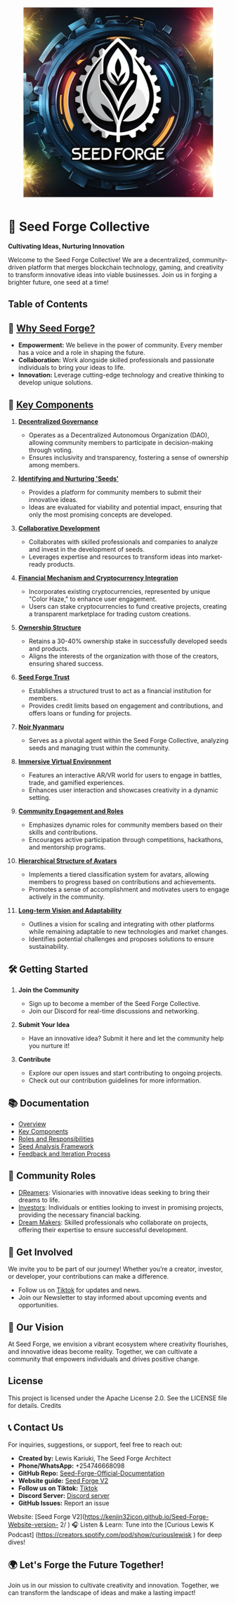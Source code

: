 <p align="center">
  <img src="https://raw.githubusercontent.com/kenjin32icon/Seed-Forge-Official-Documentation/64dc1054cdf8efccc3bab57b4fbea78fdb40a15c/Official%20Documentation%20for%20Seed%20Forge%20Collective%20by%20Lewis%20Kariuki/SeedForge%20Logo/Seedforge%20logo.png" alt="Seedforge logo" />
</p>

# 🌱 Seed Forge Collective

**Cultivating Ideas, Nurturing Innovation**

Welcome to the Seed Forge Collective! We are a decentralized, community-driven platform that merges blockchain technology, gaming, and creativity to transform innovative ideas into viable businesses. Join us in forging a brighter future, one seed at a time!

## Table of Contents

## 🚀 [Why Seed Forge?](https://github.com/kenjin32icon/Seed-Forge-Official-Documentation/blob/f98012158bc81f5eaf43922627452d9385b58ebc/Official%20Documentation%20for%20Seed%20Forge%20Collective%20by%20Lewis%20Kariuki/Reason%20of%20joining%20Seed%20Forge/Compelling%20Reasons%20to%20Join%20Seed%20Forge.md)

- **Empowerment:** We believe in the power of community. Every member has a voice and a role in shaping the future.
- **Collaboration:** Work alongside skilled professionals and passionate individuals to bring your ideas to life.
- **Innovation:** Leverage cutting-edge technology and creative thinking to develop unique solutions.

## 🌟 [Key Components](https://github.com/kenjin32icon/Seed-Forge-Official-Documentation/blob/64dc1054cdf8efccc3bab57b4fbea78fdb40a15c/Official%20Documentation%20for%20Seed%20Forge%20Collective%20by%20Lewis%20Kariuki/2.%20Key%20Components/Key%20Components.md)

1. **[Decentralized Governance](https://github.com/kenjin32icon/Seed-Forge-Official-Documentation/blob/64dc1054cdf8efccc3bab57b4fbea78fdb40a15c/Official%20Documentation%20for%20Seed%20Forge%20Collective%20by%20Lewis%20Kariuki/2.%20Key%20Components/2.1.%20Decentralized%20Governance/Decentralized%20Governance.md)**
   - Operates as a Decentralized Autonomous Organization (DAO), allowing community members to participate in decision-making through voting.
   - Ensures inclusivity and transparency, fostering a sense of ownership among members.

2. **[Identifying and Nurturing 'Seeds'](https://github.com/kenjin32icon/Seed-Forge-Official-Documentation/blob/64dc1054cdf8efccc3bab57b4fbea78fdb40a15c/Official%20Documentation%20for%20Seed%20Forge%20Collective%20by%20Lewis%20Kariuki/2.%20Key%20Components/2.1.%20Decentralized%20Governance/Decentralized%20Governance.md)**
   - Provides a platform for community members to submit their innovative ideas.
   - Ideas are evaluated for viability and potential impact, ensuring that only the most promising concepts are developed.

3. **[Collaborative Development](https://github.com/kenjin32icon/Seed-Forge-Official-Documentation/blob/64dc1054cdf8efccc3bab57b4fbea78fdb40a15c/Official%20Documentation%20for%20Seed%20Forge%20Collective%20by%20Lewis%20Kariuki/2.%20Key%20Components/2.3.%20Collaborative%20Development/Collaborative%20Development.md)**
   - Collaborates with skilled professionals and companies to analyze and invest in the development of seeds.
   - Leverages expertise and resources to transform ideas into market-ready products.

4. **[Financial Mechanism and Cryptocurrency Integration](https://github.com/kenjin32icon/Seed-Forge-Official-Documentation/blob/64dc1054cdf8efccc3bab57b4fbea78fdb40a15c/Official%20Documentation%20for%20Seed%20Forge%20Collective%20by%20Lewis%20Kariuki/2.%20Key%20Components/2.4.%20Financial%20Mechanism%20and%20Cryptocurrency%20Integration/Financial%20Mechanism%20and%20Cryptocurrency%20Integration.md)**
   - Incorporates existing cryptocurrencies, represented by unique "Color Haze," to enhance user engagement.
   - Users can stake cryptocurrencies to fund creative projects, creating a transparent marketplace for trading custom creations.

5. **[Ownership Structure](https://github.com/kenjin32icon/Seed-Forge-Official-Documentation/blob/64dc1054cdf8efccc3bab57b4fbea78fdb40a15c/Official%20Documentation%20for%20Seed%20Forge%20Collective%20by%20Lewis%20Kariuki/2.%20Key%20Components/2.5.%20Ownership%20Structure/Ownership%20Structure.md)**
   - Retains a 30-40% ownership stake in successfully developed seeds and products.
   - Aligns the interests of the organization with those of the creators, ensuring shared success.

6. **[Seed Forge Trust](https://github.com/kenjin32icon/Seed-Forge-Official-Documentation/blob/64dc1054cdf8efccc3bab57b4fbea78fdb40a15c/Official%20Documentation%20for%20Seed%20Forge%20Collective%20by%20Lewis%20Kariuki/2.%20Key%20Components/2.6.%20Seed%20Forge%20Trust/Seed%20Forge%20Trust.md)**
   - Establishes a structured trust to act as a financial institution for members.
   - Provides credit limits based on engagement and contributions, and offers loans or funding for projects.

7. **[Noir Nyanmaru](https://github.com/kenjin32icon/Seed-Forge-Official-Documentation/blob/64dc1054cdf8efccc3bab57b4fbea78fdb40a15c/Official%20Documentation%20for%20Seed%20Forge%20Collective%20by%20Lewis%20Kariuki/2.%20Key%20Components/2.7.%20Noir%20Nyanmaru/Noir%20Nyanmaru.md)**
   - Serves as a pivotal agent within the Seed Forge Collective, analyzing seeds and managing trust within the community.

8. **[Immersive Virtual Environment](https://github.com/kenjin32icon/Seed-Forge-Official-Documentation/blob/64dc1054cdf8efccc3bab57b4fbea78fdb40a15c/Official%20Documentation%20for%20Seed%20Forge%20Collective%20by%20Lewis%20Kariuki/2.%20Key%20Components/2.8.%20Immersive%20Virtual%20Environment/Immersive%20Virtual%20Environment.md)**
   - Features an interactive AR/VR world for users to engage in battles, trade, and gamified experiences.
   - Enhances user interaction and showcases creativity in a dynamic setting.

9. **[Community Engagement and Roles](https://github.com/kenjin32icon/Seed-Forge-Official-Documentation/blob/d6878e2ba4cacda215463b77cb39db9a13a178b3/Official%20Documentation%20for%20Seed%20Forge%20Collective%20by%20Lewis%20Kariuki/2.%20Key%20Components/2.9.%20Community%20Engagement%20and%20Roles/Community%20Engagement%20and%20Roles.md)**
   - Emphasizes dynamic roles for community members based on their skills and contributions.
   - Encourages active participation through competitions, hackathons, and mentorship programs.

10. **[Hierarchical Structure of Avatars](https://github.com/kenjin32icon/Seed-Forge-Official-Documentation/blob/7167fd7f09f0bd2e4e71fbd8f60889adfd10c2e0/Official%20Documentation%20for%20Seed%20Forge%20Collective%20by%20Lewis%20Kariuki/2.%20Key%20Components/2.10.%20Hierarchical%20Structure%20of%20Avatars/Hierarchical%20Structure%20of%20Avatars.md)**
    - Implements a tiered classification system for avatars, allowing members to progress based on contributions and achievements.
    - Promotes a sense of accomplishment and motivates users to engage actively in the community.

11. **[Long-term Vision and Adaptability](https://github.com/kenjin32icon/Seed-Forge-Official-Documentation/blob/7167fd7f09f0bd2e4e71fbd8f60889adfd10c2e0/Official%20Documentation%20for%20Seed%20Forge%20Collective%20by%20Lewis%20Kariuki/2.%20Key%20Components/2.11.%20Long-term%20Vision%20and%20Adaptability/Long-term%20Vision%20and%20Adaptability.md)**
    - Outlines a vision for scaling and integrating with other platforms while remaining adaptable to new technologies and market changes.
    - Identifies potential challenges and proposes solutions to ensure sustainability.

## 🛠 Getting Started

1. **Join the Community**
   - Sign up to become a member of the Seed Forge Collective.
   - Join our Discord for real-time discussions and networking.

2. **Submit Your Idea**
   - Have an innovative idea? Submit it here and let the community help you nurture it!

3. **Contribute**
   - Explore our open issues and start contributing to ongoing projects.
   - Check out our contribution guidelines for more information.

## 📚 Documentation

- [Overview](https://github.com/kenjin32icon/Seed-Forge-Official-Documentation/blob/7167fd7f09f0bd2e4e71fbd8f60889adfd10c2e0/Official%20Documentation%20for%20Seed%20Forge%20Collective%20by%20Lewis%20Kariuki/1.%20Overview/Overview.md)
- [Key Components](https://github.com/kenjin32icon/Seed-Forge-Official-Documentation/blob/7167fd7f09f0bd2e4e71fbd8f60889adfd10c2e0/Official%20Documentation%20for%20Seed%20Forge%20Collective%20by%20Lewis%20Kariuki/2.%20Key%20Components/Key%20Components.md)
- [Roles and Responsibilities](https://github.com/kenjin32icon/Seed-Forge-Official-Documentation/blob/7167fd7f09f0bd2e4e71fbd8f60889adfd10c2e0/Official%20Documentation%20for%20Seed%20Forge%20Collective%20by%20Lewis%20Kariuki/3.%20Roles%20and%20Responsibilities/Roles%20and%20Responsibilities.md)
- [Seed Analysis Framework](https://github.com/kenjin32icon/Seed-Forge-Official-Documentation/blob/7167fd7f09f0bd2e4e71fbd8f60889adfd10c2e0/Official%20Documentation%20for%20Seed%20Forge%20Collective%20by%20Lewis%20Kariuki/4.%20Seed%20Analysis%20Framework/Seed%20Analysis%20Framework.md)
- [Feedback and Iteration Process](https://github.com/kenjin32icon/Seed-Forge-Official-Documentation/blob/7167fd7f09f0bd2e4e71fbd8f60889adfd10c2e0/Official%20Documentation%20for%20Seed%20Forge%20Collective%20by%20Lewis%20Kariuki/5.%20Feedback%20and%20Iteration%20Process/Feedback%20and%20Iteration%20Process.md)

## 🤝 Community Roles

- [DReamers](https://github.com/kenjin32icon/Seed-Forge-Official-Documentation/blob/7167fd7f09f0bd2e4e71fbd8f60889adfd10c2e0/Official%20Documentation%20for%20Seed%20Forge%20Collective%20by%20Lewis%20Kariuki/3.%20Roles%20and%20Responsibilities/3.1%20DReamers/DReamers.md): Visionaries with innovative ideas seeking to bring their dreams to life.
- [Investors](https://github.com/kenjin32icon/Seed-Forge-Official-Documentation/blob/7167fd7f09f0bd2e4e71fbd8f60889adfd10c2e0/Official%20Documentation%20for%20Seed%20Forge%20Collective%20by%20Lewis%20Kariuki/3.%20Roles%20and%20Responsibilities/3.2%20Investors/Investors.md): Individuals or entities looking to invest in promising projects, providing the necessary financial backing.
- [Dream Makers](https://github.com/kenjin32icon/Seed-Forge-Official-Documentation/blob/7167fd7f09f0bd2e4e71fbd8f60889adfd10c2e0/Official%20Documentation%20for%20Seed%20Forge%20Collective%20by%20Lewis%20Kariuki/3.%20Roles%20and%20Responsibilities/3.3%20Dream%20Makers/Dream%20Makers.md): Skilled professionals who collaborate on projects, offering their expertise to ensure successful development.

## 💬 Get Involved

We invite you to be part of our journey! Whether you’re a creator, investor, or developer, your contributions can make a difference.

- Follow us on [Tiktok](https://www.tiktok.com/@seedforge) for updates and news.
- Join our Newsletter to stay informed about upcoming events and opportunities.

## 🌈 Our Vision

At Seed Forge, we envision a vibrant ecosystem where creativity flourishes, and innovative ideas become reality. Together, we can cultivate a community that empowers individuals and drives positive change.

## License

This project is licensed under the Apache License 2.0. See the LICENSE file for details.
Credits 

## 📞 Contact Us

For inquiries, suggestions, or support, feel free to reach out:

- **Created by:** Lewis Kariuki, The Seed Forge Architect
- **Phone/WhatsApp:** +254746668098
- **GitHub Repo:** [Seed-Forge-Official-Documentation](https://github.com/kenjin32icon/Seed-Forge-Official-Documentation.git)
-  **Website guide:** [Seed Forge V2](https://kenjin32icon.github.io/Seed-Forge-Website-version-2/)
- **Follow us on Tiktok:** [Tiktok](https://www.tiktok.com/@seedforge) 
- **Discord Server:** [Discord server](https://discord.gg/6Q8MjnZU)
- **GitHub Issues:** Report an issue

Website: [Seed Forge V2](https://kenjin32icon.github.io/Seed-Forge-Website-version-
2/ )
🎧
Listen & Learn: Tune into the [Curious Lewis K Podcast]
(https://creators.spotify.com/pod/show/curiouslewisk ) for deep dives!
## 🌍 Let's Forge the Future Together!

Join us in our mission to cultivate creativity and innovation. Together, we can transform the landscape of ideas and make a lasting impact!
